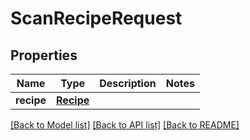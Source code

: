 # ScanRecipeRequest

## Properties
Name | Type | Description | Notes
------------ | ------------- | ------------- | -------------
**recipe** | [**Recipe**](Recipe.md) |  | 

[[Back to Model list]](../README.md#documentation-for-models) [[Back to API list]](../README.md#documentation-for-api-endpoints) [[Back to README]](../README.md)



